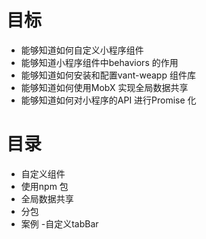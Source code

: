 # 目标

- 能够知道如何自定义小程序组件
- 能够知道小程序组件中behaviors 的作用
- 能够知道如何安装和配置vant-weapp 组件库
- 能够知道如何使用MobX 实现全局数据共享
- 能够知道如何对小程序的API 进行Promise 化







# 目录

- 自定义组件
- 使用npm 包
- 全局数据共享
- 分包
- 案例 -自定义tabBar